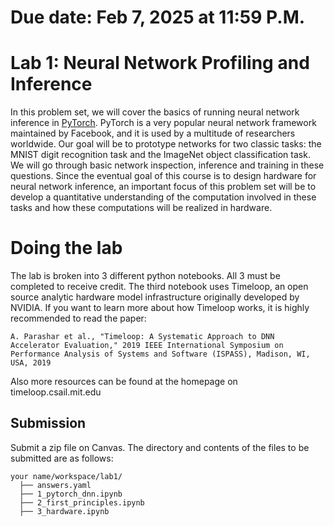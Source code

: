 # Due date: Feb 7, 2025 at 11:59 P.M.

# Lab 1: Neural Network Profiling and Inference

In this problem set, we will cover the basics of running neural network
inference in [PyTorch](https://pytorch.org/). PyTorch is a very popular neural
network framework maintained by Facebook, and it is used by a multitude of
researchers worldwide. Our goal will be to prototype networks for two classic
tasks: the MNIST digit recognition task and the ImageNet object classification
task. We will go through basic network inspection, inference and training in
these questions. Since the eventual goal of this course is to design hardware
for neural network inference, an important focus of this problem set will be to
develop a quantitative understanding of the computation involved in these tasks
and how these computations will be realized in hardware.

# Doing the lab

The lab is broken into 3 different python notebooks. All 3 must be completed to receive credit. The third notebook uses Timeloop, an open source analytic hardware model infrastructure originally developed by NVIDIA. If you want to learn more about how Timeloop works, it is highly recommended to read the paper:

```
A. Parashar et al., "Timeloop: A Systematic Approach to DNN Accelerator Evaluation," 2019 IEEE International Symposium on Performance Analysis of Systems and Software (ISPASS), Madison, WI, USA, 2019
```

Also more resources can be found at the homepage on timeloop.csail.mit.edu


## Submission
Submit a zip file on Canvas. The directory and contents of the files to be submitted are as follows:

```
your name/workspace/lab1/
  ├── answers.yaml
  ├── 1_pytorch_dnn.ipynb
  ├── 2_first_principles.ipynb
  ├── 3_hardware.ipynb
```
 

